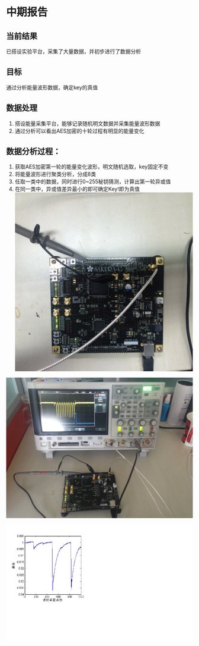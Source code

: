 # 中期报告 #
## 当前结果 ##
已搭设实验平台，采集了大量数据，并初步进行了数据分析
## 目标 ##
通过分析能量波形数据，确定key的真值
## 数据处理 ##

1. 搭设能量采集平台，能够记录随机明文数据并采集能量波形数据
2. 通过分析可以看出AES加密的十轮过程有明显的能量变化

## 数据分析过程： ##

1. 获取AES加密第一轮的能量变化波形，明文随机选取，key固定不变
2. 将能量波形进行聚类分析，分成8类
3. 任取一类中的数据，同时进行0~255秘钥猜测，计算出第一轮异或值
4. 在同一类中，异或值差异最小的即可确定Key!即为真值
![](https://github.com/Darkmoon123/DM/blob/master/Sakura%E6%9D%BF%E8%BF%9E%E6%8E%A5%E5%9B%BE2.jpg)

![](https://github.com/Darkmoon123/DM/blob/master/%E7%A4%BA%E6%B3%A2%E5%99%A8+Sakura%E6%9D%BF%E5%AD%90.jpg)

![](https://github.com/Darkmoon123/DM/blob/master/%E5%8E%9F%E5%A7%8B%E6%B3%A2.jpg)

